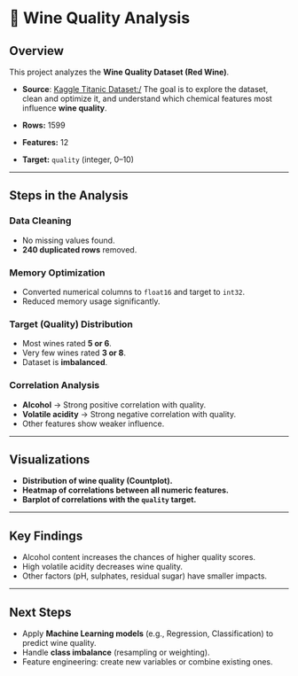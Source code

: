 # 🍷 Wine Quality Analysis  

##  Overview  
This project analyzes the **Wine Quality Dataset (Red Wine)**. 
- **Source**: [Kaggle Titanic Dataset:/](https://www.kaggle.com/datasets/uciml/red-wine-quality-cortez-et-al-2009)
The goal is to explore the dataset, clean and optimize it, and understand which chemical features most influence **wine quality**.  

- **Rows:** 1599  
- **Features:** 12  
- **Target:** `quality` (integer, 0–10)  

---

##  Steps in the Analysis  

###  Data Cleaning  
- No missing values found.  
- **240 duplicated rows** removed.  

###  Memory Optimization  
- Converted numerical columns to `float16` and target to `int32`.  
- Reduced memory usage significantly.  

###  Target (Quality) Distribution  
- Most wines rated **5 or 6**.  
- Very few wines rated **3 or 8**.  
- Dataset is **imbalanced**.  

### Correlation Analysis  
- **Alcohol** → Strong positive correlation with quality.  
- **Volatile acidity** → Strong negative correlation with quality.  
- Other features show weaker influence.  

---

##  Visualizations  
- **Distribution of wine quality (Countplot).**  
- **Heatmap of correlations between all numeric features.**  
- **Barplot of correlations with the `quality` target.**  

---

##  Key Findings  
- Alcohol content increases the chances of higher quality scores.  
- High volatile acidity decreases wine quality.  
- Other factors (pH, sulphates, residual sugar) have smaller impacts.  

---

##  Next Steps  
- Apply **Machine Learning models** (e.g., Regression, Classification) to predict wine quality.  
- Handle **class imbalance** (resampling or weighting).  
- Feature engineering: create new variables or combine existing ones.  
